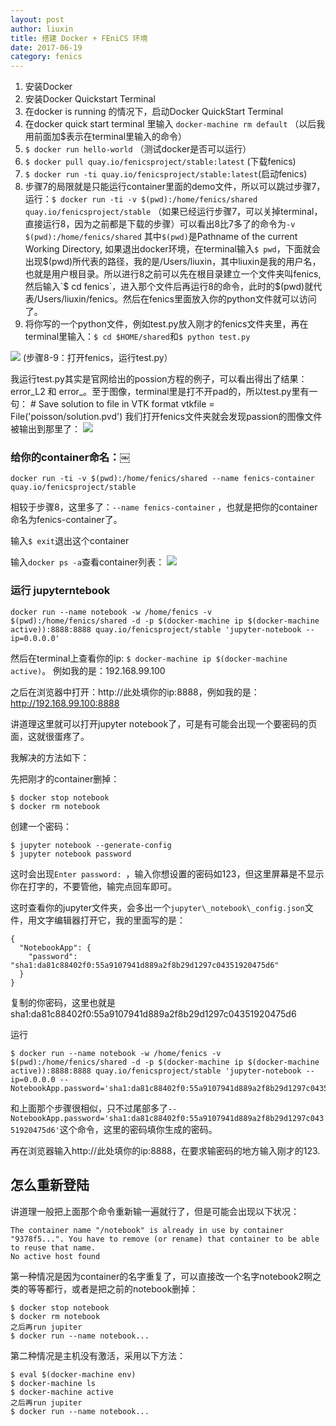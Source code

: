 ```yaml
---
layout: post
author: liuxin
title: 搭建 Docker + FEniCS 环境
date: 2017-06-19
category: fenics
---
```


1. 安装Docker
2. 安装Docker Quickstart Terminal
3. 在docker is running 的情况下，启动Docker QuickStart Terminal
4. 在docker quick start terminal 里输入 `docker-machine rm default` （以后我用前面加$表示在terminal里输入的命令）
5. `$ docker run hello-world` （测试docker是否可以运行）
6. `$ docker pull quay.io/fenicsproject/stable:latest` (下载fenics)
7. `$ docker run -ti quay.io/fenicsproject/stable:latest`(启动fenics)
8. 步骤7的局限就是只能运行container里面的demo文件，所以可以跳过步骤7，运行：`$ docker run -ti -v $(pwd):/home/fenics/shared quay.io/fenicsproject/stable` （如果已经运行步骤7，可以关掉terminal，直接运行8，因为之前都是下载的步骤）可以看出8比7多了的命令为`-v $(pwd):/home/fenics/shared` 其中`$(pwd)`是Pathname of the current Working Directory, 如果退出docker环境，在terminal输入`$ pwd`，下面就会出现$(pwd)所代表的路径，我的是/Users/liuxin，其中liuxin是我的用户名，也就是用户根目录。所以进行8之前可以先在根目录建立一个文件夹叫fenics, 然后输入`$ cd fenics`，进入那个文件后再运行8的命令，此时的$(pwd)就代表/Users/liuxin/fenics。然后在fenics里面放入你的python文件就可以访问了。
9. 将你写的一个python文件，例如test.py放入刚才的fenics文件夹里，再在terminal里输入：`$ cd $HOME/shared`和`$ python test.py`

![][image-1]
(步骤8-9：打开fenics，运行test.py）

我运行test.py其实是官网给出的possion方程的例子，可以看出得出了结果：error\_L2 和 error\_。至于图像，terminal里是打不开pad的，所以test.py里有一句：
	# Save solution to file in VTK format
	vtkfile = File('poisson/solution.pvd')
我们打开fenics文件夹就会发现passion的图像文件被输出到那里了：
![][image-2]

### 给你的container命名：￼
	docker run -ti -v $(pwd):/home/fenics/shared --name fenics-container quay.io/fenicsproject/stable 

相较于步骤8，这里多了：`--name fenics-container` ，也就是把你的container命名为fenics-container了。

输入`$ exit`退出这个container

输入`docker ps -a`查看container列表：
![][image-3]

### 运行 jupyterntebook
	docker run --name notebook -w /home/fenics -v $(pwd):/home/fenics/shared -d -p $(docker-machine ip $(docker-machine active)):8888:8888 quay.io/fenicsproject/stable 'jupyter-notebook --ip=0.0.0.0'

然后在terminal上查看你的ip:
`$ docker-machine ip $(docker-machine active)`。
例如我的是：192.168.99.100

之后在浏览器中打开：http://此处填你的ip:8888，例如我的是：http://192.168.99.100:8888

讲道理这里就可以打开jupyter notebook了，可是有可能会出现一个要密码的页面，这就很蛋疼了。

我解决的方法如下：

先把刚才的container删掉：

	$ docker stop notebook
	$ docker rm notebook

创建一个密码：

	$ jupyter notebook --generate-config
	$ jupyter notebook password

这时会出现`Enter password: `，输入你想设置的密码如123，但这里屏幕是不显示你在打字的，不要管他，输完点回车即可。

这时查看你的jupyter文件夹，会多出一个`jupyter\_notebook\_config.json`文件，用文字编辑器打开它，我的里面写的是：

	{
	  "NotebookApp": {
	    "password": "sha1:da81c88402f0:55a9107941d889a2f8b29d1297c04351920475d6"
	  }
	}

复制的你密码，这里也就是sha1:da81c88402f0:55a9107941d889a2f8b29d1297c04351920475d6

运行

	$ docker run --name notebook -w /home/fenics -v $(pwd):/home/fenics/shared -d -p $(docker-machine ip $(docker-machine active)):8888:8888 quay.io/fenicsproject/stable 'jupyter-notebook --ip=0.0.0.0 --NotebookApp.password='sha1:da81c88402f0:55a9107941d889a2f8b29d1297c04351920475d6''

和上面那个步骤很相似，只不过尾部多了`--NotebookApp.password='sha1:da81c88402f0:55a9107941d889a2f8b29d1297c04351920475d6'`这个命令，这里的密码填你生成的密码。

再在浏览器输入http://此处填你的ip:8888，在要求输密码的地方输入刚才的123.

## 怎么重新登陆

讲道理一般把上面那个命令重新输一遍就行了，但是可能会出现以下状况：

	The container name "/notebook" is already in use by container "9378f5...". You have to remove (or rename) that container to be able to reuse that name.
	No active host found

第一种情况是因为container的名字重复了，可以直接改一个名字notebook2啊之类的等等都行，或者是把之前的notebook删掉：

	$ docker stop notebook
	$ docker rm notebook
	之后再run jupiter
	$ docker run --name notebook...

第二种情况是主机没有激活，采用以下方法：

	$ eval $(docker-machine env)
	$ docker-machine ls
	$ docker-machine active
	之后再run jupiter
	$ docker run --name notebook...

[image-1]:	http://wx3.sinaimg.cn/mw690/8db2c8cbgy1fhaqlhm8jpj20lf0jmjv1.jpg
[image-2]:	http://wx1.sinaimg.cn/mw690/8db2c8cbgy1fhaqlk9tfpj207502baa6.jpg
[image-3]:	http://wx2.sinaimg.cn/mw690/8db2c8cbgy1fhaqllmbr9j20xq04rabp.jpg